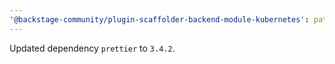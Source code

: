 ```yaml
---
'@backstage-community/plugin-scaffolder-backend-module-kubernetes': patch
---
```


Updated dependency `prettier` to `3.4.2`.
